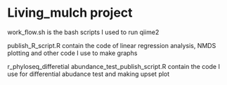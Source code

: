 # Living_mulch project 

work_flow.sh is the bash scripts I used to run qiime2 

publish_R_script.R contain the code of linear regression analysis, NMDS plotting and other code I use to make graphs 

r_phyloseq_differetial abundance_test_publish_script.R contain the code I use for differential abudance test and making upset plot 

